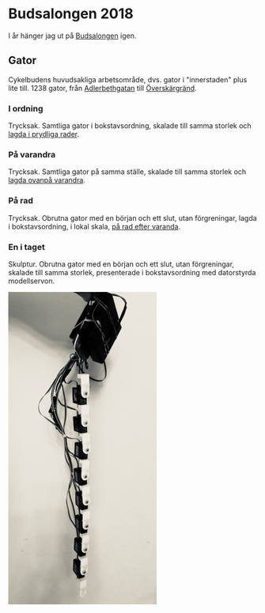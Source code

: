 # Budsalongen 2018
I år hänger jag ut på [Budsalongen](https://www.facebook.com/events/140667140099981/) igen. 

## Gator
Cykelbudens huvudsakliga arbetsområde, dvs. gator i "innerstaden" plus lite till. 1238 gator, från [Adlerbethgatan](https://goo.gl/maps/MF2GxYvNV1o) till [Överskärgränd](https://goo.gl/maps/f3AbPCaYRzH2).

### I ordning
Trycksak. Samtliga gator i bokstavsordning, skalade till samma storlek och [lagda i prydliga rader](https://github.com/arvidsvensson/budsalongen2018/blob/master/index_A3_180.pdf). 
 
### På varandra
Trycksak. Samtliga gator på samma ställe, skalade till samma storlek och [lagda ovanpå varandra](https://github.com/arvidsvensson/budsalongen2018/blob/master/xing_A3_180.pdf).

### På rad
Trycksak. Obrutna gator med en början och ett slut, utan förgreningar, lagda i bokstavsordning, i lokal skala, [på rad efter varanda](https://github.com/arvidsvensson/budsalongen2018/blob/master/e2e3_A3_180.pdf).

### En i taget
Skulptur. Obrutna gator med en början och ett slut, utan förgreningar, skalade till samma storlek, presenterade i bokstavsordning med datorstyrda modellservon.

![](https://github.com/arvidsvensson/budsalongen2018/blob/master/serv-o-snake-sm.jpg)
